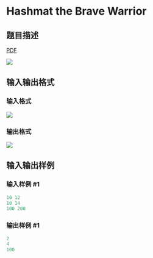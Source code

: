 # Hashmat the Brave Warrior

## 题目描述

[problemUrl]: https://uva.onlinejudge.org/index.php?option=com_onlinejudge&Itemid=8&category=12&page=show_problem&problem=996

[PDF](https://uva.onlinejudge.org/external/100/p10055.pdf)

![](https://cdn.luogu.com.cn/upload/vjudge_pic/UVA10055/11356711b212401c0b853d27cab47d09bab78f29.png)

## 输入输出格式

### 输入格式

![](https://cdn.luogu.com.cn/upload/vjudge_pic/UVA10055/8393fe66cccf72690767731881dfa506fd6c1f9a.png)

### 输出格式

![](https://cdn.luogu.com.cn/upload/vjudge_pic/UVA10055/651dfafbff45f01f707adeacbbc72f6801e6f469.png)

## 输入输出样例

### 输入样例 #1

```cpp
10 12
10 14
100 200
```


### 输出样例 #1

```cpp
2
4
100
```


